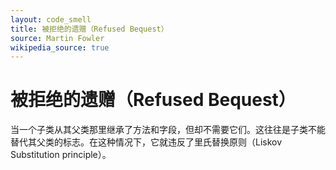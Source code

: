 ```yaml
---
layout: code_smell
title: 被拒绝的遗赠（Refused Bequest）
source: Martin Fowler
wikipedia_source: true
---
```


# 被拒绝的遗赠（Refused Bequest）
当一个子类从其父类那里继承了方法和字段，但却不需要它们。这往往是子类不能替代其父类的标志。在这种情况下，它就违反了里氏替换原则（Liskov Substitution principle）。

